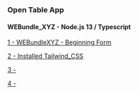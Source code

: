 ### Open Table App

#### WEBundle_XYZ - Node.js 13 / Typescript

[1 - WEBundleXYZ - Beginning Form ](../../tree/8716c2423da2928b35c663956d2f9c887ea624ad/)

[2 - Installed Tailwind_CSS](../../tree//)

[3 - ](../../tree//)

[4 - ](../../tree//)
